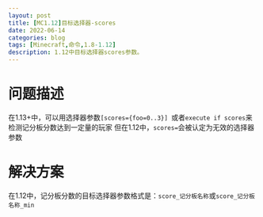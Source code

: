 ```yaml
---
layout: post
title: [MC1.12]目标选择器-scores
date: 2022-06-14
categories: blog
tags: [Minecraft,命令,1.8-1.12]
description: 1.12中目标选择器scores参数。
---
```

# 问题描述
在1.13+中，可以用选择器参数`[scores={foo=0..3}] `或者`execute if scores`来检测记分板分数达到一定量的玩家
但在1.12中，`scores=`会被认定为无效的选择器参数

# 解决方案
在1.12中，记分板分数的目标选择器参数格式是：`score_记分板名称`或`score_记分板名称_min`
